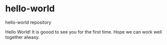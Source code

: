 # hello-world
hello-world repository

Hello World!
It is goood to see you for the first time. Hope we can work well together alwasy. 
